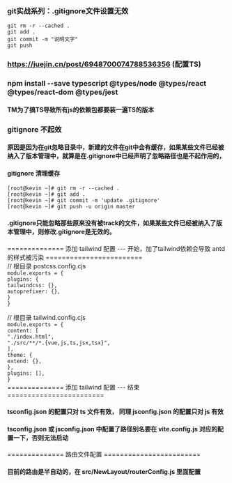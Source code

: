 ### git实战系列：.gitignore文件设置无效

`git rm -r --cached .` <br/>
`git add .`<br/>
`git commit -m "说明文字"`<br/>
`git push`<br/>

### https://juejin.cn/post/6948700074788536356 (配置TS)
### npm install --save typescript @types/node @types/react @types/react-dom @types/jest
#### TM为了搞TS导致所有js的依赖包都要装一遍TS的版本

### gitignore 不起效
#### 原因是因为在git忽略目录中，新建的文件在git中会有缓存，如果某些文件已经被纳入了版本管理中，就算是在.gitignore中已经声明了忽略路径也是不起作用的，

#### gitignore 清理缓存
`[root@kevin ~]# git rm -r --cached .` <br/>
`[root@kevin ~]# git add .` <br/>
`[root@kevin ~]# git commit -m 'update .gitignore'` <br/>
`[root@kevin ~]# git push -u origin master` <br/>

#### .gitignore只能忽略那些原来没有被track的文件，如果某些文件已经被纳入了版本管理中，则修改.gitignore是无效的。


============== 添加 tailwind 配置 --- 开始，加了tailwind依赖会导致 antd 的样式被污染 ======================== <br/>
// 根目录 postcss.config.cjs <br/>
`module.exports = {` <br/>
`plugins: {` <br/>
`tailwindcss: {},` <br/>
`autoprefixer: {},` <br/>
`}` <br/>
`}`

// 根目录 tailwind.config.cjs <br/>
`module.exports = {` <br/>
`content: [` <br/>
`"./index.html",` <br/>
`"./src/**/*.{vue,js,ts,jsx,tsx}",` <br/>
`],` <br/>
`theme: {` <br/>
`extend: {},` <br/>
`},` <br/>
`plugins: [],` <br/>
`}` <br/>
============== 添加 tailwind 配置 --- 结束 ======================== <br/>

#### tsconfig.json 的配置只对 ts 文件有效， 同理 jsconfig.json 的配置只对 js 有效
#### tsconfig.json 或 jsconfig.json 中配置了路径别名要在 vite.config.js 对应的配置一下，否则无法启动

============== 路由文件配置 ======================== <br/>

#### 目前的路由是半自动的，在 src/NewLayout/routerConfig.js 里面配置
